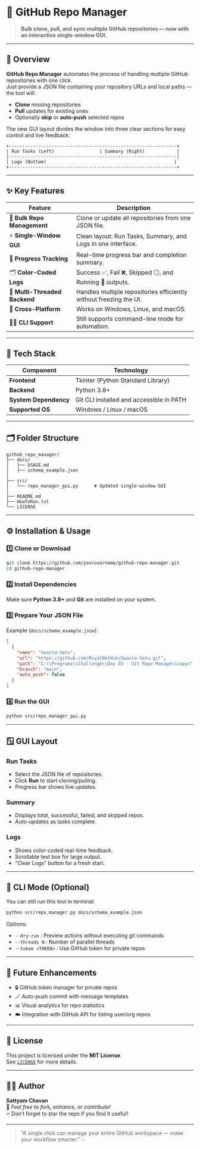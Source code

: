 # 🧩 GitHub Repo Manager  
> **Bulk clone, pull, and sync multiple GitHub repositories — now with an interactive single-window GUI.**

---

## 🚀 Overview
**GitHub Repo Manager** automates the process of handling multiple GitHub repositories with one click.  
Just provide a JSON file containing your repository URLs and local paths — the tool will:
- **Clone** missing repositories  
- **Pull** updates for existing ones  
- Optionally **skip** or **auto-push** selected repos  

The new GUI layout divides the window into three clear sections for easy control and live feedback:
```
+---------------------------------------------------------------+
| Run Tasks (Left)                 | Summary (Right)            |
|---------------------------------------------------------------|
| Logs (Bottom)                                                |
+---------------------------------------------------------------+
```

---

## ✨ Key Features

| Feature | Description |
|----------|-------------|
| 🧭 **Bulk Repo Management** | Clone or update all repositories from one JSON file. |
| ⚡ **Single-Window GUI** | Clean layout: Run Tasks, Summary, and Logs in one interface. |
| 🧱 **Progress Tracking** | Real-time progress bar and completion summary. |
| 🗂️ **Color-Coded Logs** | Success ✅, Fail ❌, Skipped ⚪, and Running 🔵 outputs. |
| 🧰 **Multi-Threaded Backend** | Handles multiple repositories efficiently without freezing the UI. |
| 💾 **Cross-Platform** | Works on Windows, Linux, and macOS. |
| 🧑‍💻 **CLI Support** | Still supports command-line mode for automation. |

---

## 🧠 Tech Stack

| Component | Technology |
|------------|-------------|
| **Frontend** | Tkinter (Python Standard Library) |
| **Backend** | Python 3.8+ |
| **System Dependency** | Git CLI installed and accessible in PATH |
| **Supported OS** | Windows / Linux / macOS |

---

## 🗂️ Folder Structure

```
github_repo_manager/
├── docs/
│   ├── USAGE.md
│   ├── schema_example.json
│
├── src/
│   └── repo_manager_gui.py      # Updated single-window GUI
│
├── README.md
├── HowToRun.txt
└── LICENSE
```

---

## ⚙️ Installation & Usage

### 1️⃣ Clone or Download
```bash
git clone https://github.com/yourusername/github-repo-manager.git
cd github-repo-manager
```

### 2️⃣ Install Dependencies
Make sure **Python 3.8+** and **Git** are installed on your system.

### 3️⃣ Prepare Your JSON File
Example (`docs/schema_example.json`):
```json
[
  {
    "name": "Swasta-Setu",
    "url": "https://github.com/RiyalNotHim/Swasta-Setu.git",
    "path": "C:\\Programz\\Challenge\\Day 03 - Git Repo Manage\\copys",
    "branch": "main",
    "auto_push": false
  }
]
```

### 4️⃣ Run the GUI
```bash
python src/repo_manager_gui.py
```

---

## 🪟 GUI Layout

### **Run Tasks**
- Select the JSON file of repositories.  
- Click **Run** to start cloning/pulling.  
- Progress bar shows live updates.  

### **Summary**
- Displays total, successful, failed, and skipped repos.  
- Auto-updates as tasks complete.  

### **Logs**
- Shows color-coded real-time feedback.  
- Scrollable text box for large output.  
- "Clear Logs" button for a fresh start.  

---

## 🧩 CLI Mode (Optional)

You can still run this tool in terminal:
```bash
python src/repo_manager.py docs/schema_example.json
```
Options:
- `--dry-run` : Preview actions without executing git commands  
- `--threads N` : Number of parallel threads  
- `--token <TOKEN>` : Use GitHub token for private repos  

---

## 🧱 Future Enhancements
- 🔒 GitHub token manager for private repos  
- 🪄 Auto-push commit with message templates  
- 📊 Visual analytics for repo statistics  
- ☁️ Integration with GitHub API for listing user/org repos  

---

## 📜 License
This project is licensed under the **MIT License**.  
See [`LICENSE`](LICENSE) for more details.

---

## 👨‍💻 Author
**Sattyam Chavan**  
📧 *Feel free to fork, enhance, or contribute!*  
⭐ Don’t forget to star the repo if you find it useful!

---

> “A single click can manage your entire GitHub workspace — make your workflow smarter.” 💡
